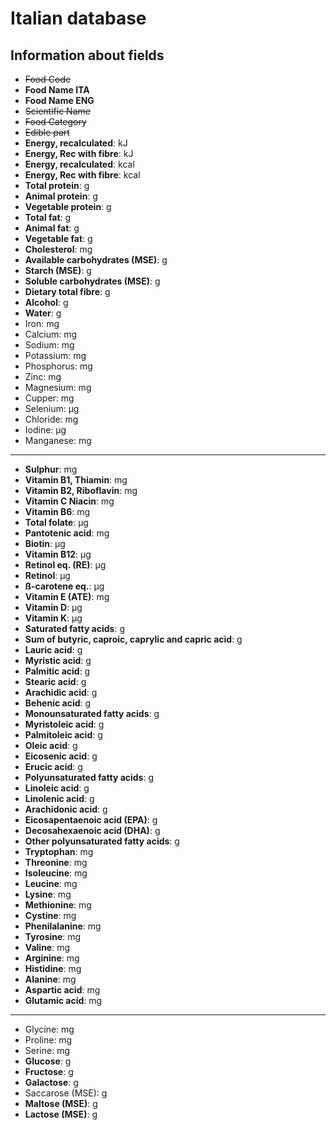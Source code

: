 # Italian database

## Information about fields

- ~~Food Code~~
- **Food Name ITA**
- **Food Name ENG**
- ~~Scientific Name~~
- ~~Food Category~~
- ~~Edible part~~
- **Energy, recalculated**: kJ
- **Energy, Rec with fibre**: kJ
- **Energy, recalculated**: kcal
- **Energy, Rec with fibre**: kcal
- **Total protein**: g
- **Animal protein**: g
- **Vegetable protein**: g
- **Total fat**: g
- **Animal fat**: g
- **Vegetable fat**: g
- **Cholesterol**: mg
- **Available carbohydrates (MSE)**: g
- **Starch (MSE)**: g
- **Soluble carbohydrates (MSE)**: g
- **Dietary total fibre**: g
- **Alcohol**: g
- **Water**: g
- Iron: mg
- Calcium: mg
- Sodium: mg
- Potassium: mg
- Phosphorus: mg
- Zinc: mg
- Magnesium: mg
- Cupper: mg
- Selenium: µg
- Chloride: mg
- Iodine: µg
- Manganese: mg

---






- **Sulphur**: mg
- **Vitamin B1, Thiamin**: mg
- **Vitamin B2, Riboflavin**: mg
- **Vitamin C	Niacin**: mg
- **Vitamin B6**: mg
- **Total folate**: µg
- **Pantotenic acid**: mg
- **Biotin**: µg
- **Vitamin B12**: µg
- **Retinol eq. (RE)**: µg
- **Retinol**: µg
- **ß-carotene eq.**: µg
- **Vitamin E (ATE)**: mg
- **Vitamin D**: µg
- **Vitamin K**: µg
- **Saturated fatty acids**: g
- **Sum of butyric, caproic, caprylic and capric acid**: g
- **Lauric acid**: g
- **Myristic acid**: g
- **Palmitic acid**: g
- **Stearic acid**: g
- **Arachidic acid**: g
- **Behenic acid**: g
- **Monounsaturated fatty acids**: g
- **Myristoleic acid**: g
- **Palmitoleic acid**: g
- **Oleic acid**: g
- **Eicosenic acid**: g
- **Erucic acid**: g
- **Polyunsaturated fatty acids**: g
- **Linoleic acid**: g
- **Linolenic acid**: g
- **Arachidonic acid**: g
- **Eicosapentaenoic acid (EPA)**: g
- **Decosahexaenoic acid (DHA)**: g
- **Other polyunsaturated fatty acids**: g
- **Tryptophan**: mg
- **Threonine**: mg
- **Isoleucine**: mg
- **Leucine**: mg
- **Lysine**: mg
- **Methionine**: mg
- **Cystine**: mg
- **Phenilalanine**: mg
- **Tyrosine**: mg
- **Valine**: mg
- **Arginine**: mg
- **Histidine**: mg
- **Alanine**: mg
- **Aspartic acid**: mg
- **Glutamic acid**: mg



---
- Glycine: mg
- Proline: mg
- Serine: mg
- **Glucose**: g
- **Fructose**: g
- **Galactose**: g
- Saccarose (MSE): g
- **Maltose (MSE)**: g
- **Lactose (MSE)**: g
